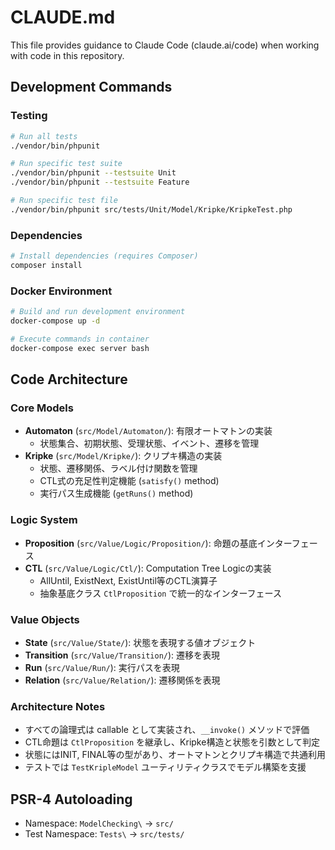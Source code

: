 # CLAUDE.md

This file provides guidance to Claude Code (claude.ai/code) when working with code in this repository.

## Development Commands

### Testing
```bash
# Run all tests
./vendor/bin/phpunit

# Run specific test suite  
./vendor/bin/phpunit --testsuite Unit
./vendor/bin/phpunit --testsuite Feature

# Run specific test file
./vendor/bin/phpunit src/tests/Unit/Model/Kripke/KripkeTest.php
```

### Dependencies
```bash
# Install dependencies (requires Composer)
composer install
```

### Docker Environment
```bash
# Build and run development environment
docker-compose up -d

# Execute commands in container
docker-compose exec server bash
```

## Code Architecture

### Core Models
- **Automaton** (`src/Model/Automaton/`): 有限オートマトンの実装
  - 状態集合、初期状態、受理状態、イベント、遷移を管理
- **Kripke** (`src/Model/Kripke/`): クリプキ構造の実装
  - 状態、遷移関係、ラベル付け関数を管理
  - CTL式の充足性判定機能 (`satisfy()` method)
  - 実行パス生成機能 (`getRuns()` method)

### Logic System
- **Proposition** (`src/Value/Logic/Proposition/`): 命題の基底インターフェース
- **CTL** (`src/Value/Logic/Ctl/`): Computation Tree Logicの実装
  - AllUntil, ExistNext, ExistUntil等のCTL演算子
  - 抽象基底クラス `CtlProposition` で統一的なインターフェース

### Value Objects
- **State** (`src/Value/State/`): 状態を表現する値オブジェクト
- **Transition** (`src/Value/Transition/`): 遷移を表現
- **Run** (`src/Value/Run/`): 実行パスを表現
- **Relation** (`src/Value/Relation/`): 遷移関係を表現

### Architecture Notes
- すべての論理式は callable として実装され、`__invoke()` メソッドで評価
- CTL命題は `CtlProposition` を継承し、Kripke構造と状態を引数として判定
- 状態にはINIT, FINAL等の型があり、オートマトンとクリプキ構造で共通利用
- テストでは `TestKripleModel` ユーティリティクラスでモデル構築を支援

## PSR-4 Autoloading
- Namespace: `ModelChecking\` → `src/`
- Test Namespace: `Tests\` → `src/tests/`
